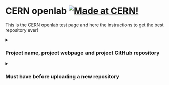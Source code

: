 # CERN openlab [![Made at CERN!](https://img.shields.io/badge/CERN-Open%20Source-%232980b9.svg)](https://home.cern)

This is the CERN openlab test page and here the instructions to get the best repository  ever!

<details>
    <summary>  <h3>Project name, project webpage and project GitHub repository </h3> </summary>

- CERN Science for Open Data (CS4OD): [webpage](https://openlab.cern/index.php/project/cern-science-open-data/?target=_blank) and [repository](https://github.com/CERN/CS4OD/?target=_blank)

</details>

<details>
    <summary><h3> Must have before uploading a new repository</h3></summary>

- [ ] your repository has the same name of the project you are working on. If there exists another repository with the same name, it is very likely that the repository for your project already exists. Ask the owner for permision to commit there.  
- [ ] your repository has a `README.md` file. 
- [ ] your repoository has a `licence.md`. Ask your supervisor if you don't know which one.
- [ ] your repository has the .gitignore file. Check [here](https://www.toptal.com/developers/gitignore) which .gitignore file you need for your programming language(s) 
</details>






<!--

**Here are some ideas to get you started:**

🙋‍♀️ A short introduction - what is your organization all about?
🌈 Contribution guidelines - how can the community get involved?
👩‍💻 Useful resources - where can the community find your docs? Is there anything else the community should know?
🍿 Fun facts - what does your team eat for breakfast?
🧙 Remember, you can do mighty things with the power of [Markdown](https://docs.github.com/github/writing-on-github/getting-started-with-writing-and-formatting-on-github/basic-writing-and-formatting-syntax)
-->
